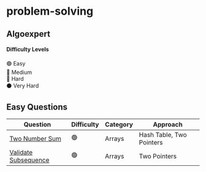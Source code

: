 # problem-solving



## Algoexpert
#### Difficulty Levels

🟢  Easy  
🔵  Medium  
🔴  Hard  
⚫️  Very Hard

## Easy Questions

| Question                                                                          | Difficulty | Category             | Approach                 |
| --------------------------------------------------------------------------------- | ---------- | -------------------- | ------------------------ |
| [Two Number Sum]()                                         | 🟢         | Arrays               | Hash Table, Two Pointers |                |
| [Validate Subsequence](src/main/java/dev/nirmaljeffrey/problemsolving/algoexpert/easy/ValidateSubsequence.java )                                   | 🟢         | Arrays               | Two Pointers             |                |
     
